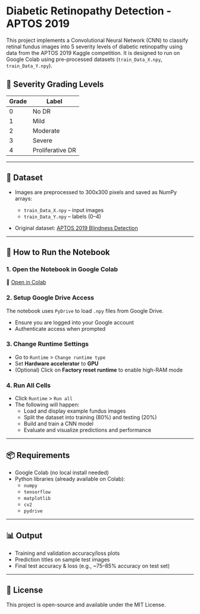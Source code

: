 # Diabetic Retinopathy Detection - APTOS 2019

This project implements a Convolutional Neural Network (CNN) to classify retinal fundus images into 5 severity levels of diabetic retinopathy using data from the APTOS 2019 Kaggle competition. It is designed to run on Google Colab using pre-processed datasets (`train_Data_X.npy`, `train_Data_Y.npy`).

## 🧠 Severity Grading Levels

| Grade | Label             |
|-------|-------------------|
| 0     | No DR             |
| 1     | Mild              |
| 2     | Moderate          |
| 3     | Severe            |
| 4     | Proliferative DR  |

---

## 📁 Dataset

- Images are preprocessed to 300x300 pixels and saved as NumPy arrays:
  - `train_Data_X.npy` – input images
  - `train_Data_Y.npy` – labels (0–4)

- Original dataset: [APTOS 2019 Blindness Detection](https://www.kaggle.com/c/aptos2019-blindness-detection)

---

## 🚀 How to Run the Notebook

### 1. Open the Notebook in Google Colab

📎 [Open in Colab](https://colab.research.google.com/drive/1_BvUiFZlatdaZusk_MYgBF0AdpxXw8-p)

### 2. Setup Google Drive Access
The notebook uses `PyDrive` to load `.npy` files from Google Drive.

- Ensure you are logged into your Google account
- Authenticate access when prompted

### 3. Change Runtime Settings

- Go to `Runtime` > `Change runtime type`
- Set **Hardware accelerator** to **GPU**
- (Optional) Click on **Factory reset runtime** to enable high-RAM mode

### 4. Run All Cells

- Click `Runtime` > `Run all`
- The following will happen:
  - Load and display example fundus images
  - Split the dataset into training (80%) and testing (20%)
  - Build and train a CNN model
  - Evaluate and visualize predictions and performance

---

## 📦 Requirements

- Google Colab (no local install needed)
- Python libraries (already available on Colab):
  - `numpy`
  - `tensorflow`
  - `matplotlib`
  - `cv2`
  - `pydrive`

---

## 📊 Output

- Training and validation accuracy/loss plots
- Prediction titles on sample test images
- Final test accuracy & loss (e.g., ~75–85% accuracy on test set)

---

## 📜 License

This project is open-source and available under the MIT License.
